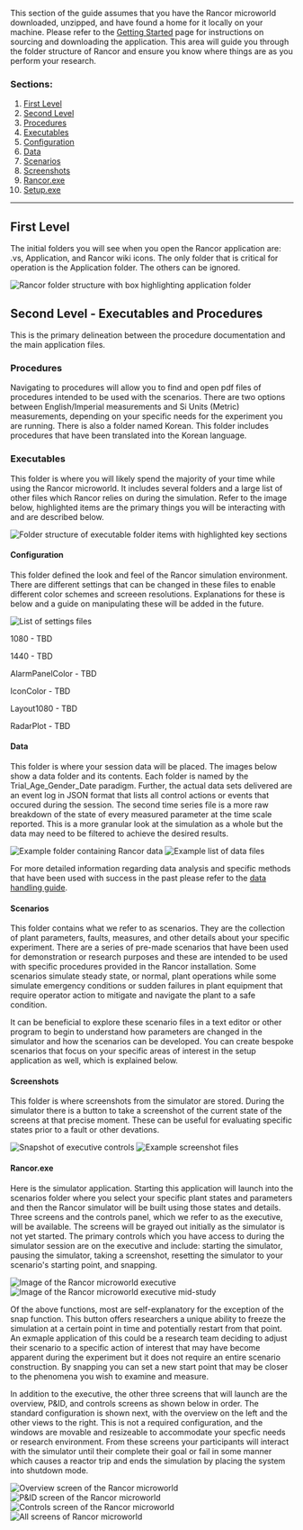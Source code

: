 This section of the guide assumes that you have the Rancor microworld downloaded, unzipped, and have found a home for it locally on your machine. Please refer to the [Getting Started](https://github.com/rogerlew/rancor-release/wiki/Getting-Started) page for instructions on sourcing and downloading the application. This area will guide you through the folder structure of Rancor and ensure you know where things are as you perform your research.

### Sections:
1. [First Level](#First-level)
2. [Second Level](#Second-Level)
3. [Procedures](#Procedures)
4. [Executables](#Executables)
5. [Configuration](#Configuration)
6. [Data](#Data)
7. [Scenarios](#Scenarios)
8. [Screenshots](#screenshots)
9. [Rancor.exe](#Rancor.exe)
10. [Setup.exe](#Setup.exe)
***


## First Level
The initial folders you will see when you open the Rancor application are: .vs, Application, and Rancor wiki icons. The only folder that is critical for operation is the Application folder. The others can be ignored.

![Rancor folder structure with box highlighting application folder](https://github.com/rogerlew/rancor-release/blob/master/Rancor_images/Rancor_top_level_folder_structure.PNG)

## Second Level - Executables and Procedures
This is the primary delineation between the procedure documentation and the main application files. 

### Procedures
Navigating to procedures will allow you to find and open pdf files of procedures intended to be used with the scenarios. There are two options between English/Imperial measurements and Si Units (Metric) measurements, depending on your specific needs for the experiment you are running. There is also a folder named Korean. This folder includes procedures that have been translated into the Korean language.

### Executables
This folder is where you will likely spend the majority of your time while using the Rancor microworld. It includes several folders and a large list of other files which Rancor relies on during the simulation. Refer to the image below, highlighted items are the primary things you will be interacting with and are described below. 

![Folder structure of executable folder items with highlighted key sections](https://github.com/rogerlew/rancor-release/blob/master/Rancor_images/Rancor_second_level_highlights.png)

#### Configuration
This folder defined the look and feel of the Rancor simulation environment. There are different settings that can be changed in these files to enable different color schemes and screeen resolutions. Explanations for these is below and a guide on manipulating these will be added in the future.

![List of settings files](https://github.com/rogerlew/rancor-release/blob/master/Rancor_images/Rancor_configuration_inifiles.PNG)

1080 - TBD

1440 - TBD

AlarmPanelColor - TBD

IconColor - TBD

Layout1080 - TBD

RadarPlot - TBD

#### Data
This folder is where your session data will be placed. The images below show a data folder and its contents. Each folder is named by the Trial_Age_Gender_Date paradigm. Further, the actual data sets delivered are an event log in JSON format that lists all control actions or events that occured during the session. The second time series file is a more raw breakdown of the state of every measured parameter at the time scale reported. This is a more granular look at the simulation as a whole but the data may need to be filtered to achieve the desired results.

![Example folder containing Rancor data](https://github.com/rogerlew/rancor-release/blob/master/Rancor_images/Rancor_data_example_folder.PNG)
![Example list of data files](https://github.com/rogerlew/rancor-release/blob/master/Rancor_images/Rancor_data_example_files.PNG)

For more detailed information regarding data analysis and specific methods that have been used with success in the past please refer to the [data handling guide](https://github.com/rogerlew/rancor-release/wiki/Handling-the-data).

#### Scenarios
This folder contains what we refer to as scenarios. They are the collection of plant parameters, faults, measures, and other details about your specific experiment. There are a series of pre-made scenarios that have been used for demonstration or research purposes and these are intended to be used with specific procedures provided in the Rancor installation. Some scenarios simulate steady state, or normal, plant operations while some simulate emergency conditions or sudden failures in plant equipment that require operator action to mitigate and navigate the plant to a safe condition. 

It can be beneficial to explore these scenario files in a text editor or other program to begin to understand how parameters are changed in the simulator and how the scenarios can be developed. You can create bespoke scenarios that focus on your specific areas of interest in the setup application as well, which is explained below.

#### Screenshots
This folder is where screenshots from the simulator are stored. During the simulator there is a button to take a screenshot of the current state of the screens at that precise moment. These can be useful for evaluating specific states prior to a fault or other devations.

![Snapshot of executive controls](https://github.com/rogerlew/rancor-release/blob/master/Rancor_images/Rancor_default_executive.PNG)
![Example screenshot files](https://github.com/rogerlew/rancor-release/blob/master/Rancor_images/Rancor_Screenshots_folder_example.PNG)

#### Rancor.exe
Here is the simulator application. Starting this application will launch into the scenarios folder where you select your specific plant states and parameters and then the Rancor simulator will be built using those states and details. Three screens and the controls panel, which we refer to as the executive, will be available. The screens will be grayed out initially as the simulator is not yet started. The primary controls which you have access to during the simulator session are on the executive and include: starting the simulator, pausing the simulator, taking a screenshot, resetting the simulator to your scenario's starting point, and snapping. 

![Image of the Rancor microworld executive](https://github.com/rogerlew/rancor-release/blob/master/Rancor_images/Rancor_default_executive.PNG)
![Image of the Rancor microworld executive mid-study](https://github.com/rogerlew/rancor-release/blob/master/Rancor_images/Rancor_filled_executive.PNG)

Of the above functions, most are self-explanatory for the exception of the snap function. This button offers researchers a unique ability to freeze the simulation at a certain point in time and potentially restart from that point. An exmaple application of this could be a research team deciding to adjust their scenario to a specific action of interest that may have become apparent during the experiment but it does not require an entire scenario construction. By snapping you can set a new start point that may be closer to the phenomena you wish to examine and measure. 

In addition to the executive, the other three screens that will launch are the overview, P&ID, and controls screens as shown below in order. The standard configuration is shown next, with the overview on the left and the other views to the right. This is not a required configuration, and the windows are movable and resizeable to accommodate your specfic needs or research environment. From these screens your participants will interact with the simulator until their complete their goal or fail in some manner which causes a reactor trip and ends the simulation by placing the system into shutdown mode.

![Overview screen of the Rancor microworld](https://github.com/rogerlew/rancor-release/blob/master/Rancor_images/Rancor_full_overview.PNG)
![P&ID screen of the Rancor microworld](https://github.com/rogerlew/rancor-release/blob/master/Rancor_images/Rancor_PID.PNG)
![Controls screen of the Rancor microworld](https://github.com/rogerlew/rancor-release/blob/master/Rancor_images/Rancor_controls.PNG)
![All screens of Rancor microworld](https://github.com/rogerlew/rancor-release/blob/master/Rancor_images/Rancor_All_Screens.PNG)